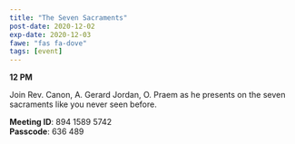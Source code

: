 ```yaml
---
title: "The Seven Sacraments"
post-date: 2020-12-02
exp-date: 2020-12-03
fawe: "fas fa-dove"
tags: [event]
---
```

**12 PM**

Join Rev. Canon, A. Gerard Jordan, O. Praem as he presents on the seven sacraments like you never seen before.

<p class="text-danger"><b>Meeting ID</b>: 894 1589 5742
<br>
<b>Passcode</b>: 636 489
</p>